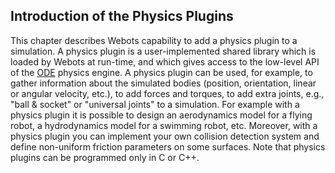 ## Introduction of the Physics Plugins

This chapter describes Webots capability to add a physics plugin to a simulation.
A physics plugin is a user-implemented shared library which is loaded by Webots at run-time, and which gives access to the low-level API of the [ODE](http://www.ode.org) physics engine.
A physics plugin can be used, for example, to gather information about the simulated bodies (position, orientation, linear or angular velocity, etc.), to add forces and torques, to add extra joints, e.g., "ball & socket" or "universal joints" to a simulation.
For example with a physics plugin it is possible to design an aerodynamics model for a flying robot, a hydrodynamics model for a swimming robot, etc.
Moreover, with a physics plugin you can implement your own collision detection system and define non-uniform friction parameters on some surfaces.
Note that physics plugins can be programmed only in C or C++.

